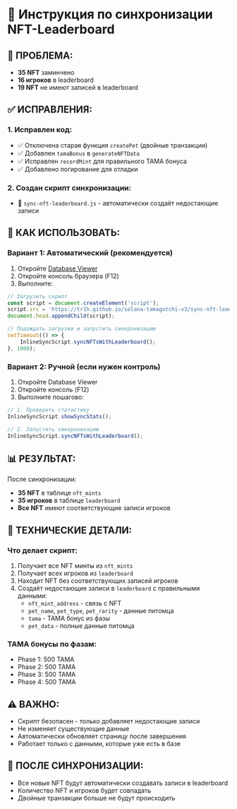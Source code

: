 # 🔄 Инструкция по синхронизации NFT-Leaderboard

## 🎯 ПРОБЛЕМА:
- **35 NFT** заминчено
- **16 игроков** в leaderboard
- **19 NFT** не имеют записей в leaderboard

## ✅ ИСПРАВЛЕНИЯ:

### 1. **Исправлен код:**
- ✅ Отключена старая функция `createPet` (двойные транзакции)
- ✅ Добавлен `tamaBonus` в `generateNFTData`
- ✅ Исправлен `recordMint` для правильного TAMA бонуса
- ✅ Добавлено логирование для отладки

### 2. **Создан скрипт синхронизации:**
- 📁 `sync-nft-leaderboard.js` - автоматически создаёт недостающие записи

## 🚀 КАК ИСПОЛЬЗОВАТЬ:

### **Вариант 1: Автоматический (рекомендуется)**
1. Откройте [Database Viewer](https://tr1h.github.io/solana-tamagotchi-v3/database-viewer.html)
2. Откройте консоль браузера (F12)
3. Выполните:
```javascript
// Загрузить скрипт
const script = document.createElement('script');
script.src = 'https://tr1h.github.io/solana-tamagotchi-v3/sync-nft-leaderboard.js';
document.head.appendChild(script);

// Подождать загрузки и запустить синхронизацию
setTimeout(() => {
    InlineSyncScript.syncNFTsWithLeaderboard();
}, 1000);
```

### **Вариант 2: Ручной (если нужен контроль)**
1. Откройте Database Viewer
2. Откройте консоль (F12)
3. Выполните пошагово:
```javascript
// 1. Проверить статистику
InlineSyncScript.showSyncStats();

// 2. Запустить синхронизацию
InlineSyncScript.syncNFTsWithLeaderboard();
```

## 📊 РЕЗУЛЬТАТ:
После синхронизации:
- **35 NFT** в таблице `nft_mints`
- **35 игроков** в таблице `leaderboard`
- **Все NFT** имеют соответствующие записи игроков

## 🔧 ТЕХНИЧЕСКИЕ ДЕТАЛИ:

### **Что делает скрипт:**
1. Получает все NFT минты из `nft_mints`
2. Получает всех игроков из `leaderboard`
3. Находит NFT без соответствующих записей игроков
4. Создаёт недостающие записи в `leaderboard` с правильными данными:
   - `nft_mint_address` - связь с NFT
   - `pet_name`, `pet_type`, `pet_rarity` - данные питомца
   - `tama` - TAMA бонус из фазы
   - `pet_data` - полные данные питомца

### **TAMA бонусы по фазам:**
- Phase 1: 500 TAMA
- Phase 2: 500 TAMA  
- Phase 3: 500 TAMA
- Phase 4: 500 TAMA

## ⚠️ ВАЖНО:
- Скрипт безопасен - только добавляет недостающие записи
- Не изменяет существующие данные
- Автоматически обновляет страницу после завершения
- Работает только с данными, которые уже есть в базе

## 🎉 ПОСЛЕ СИНХРОНИЗАЦИИ:
- Все новые NFT будут автоматически создавать записи в leaderboard
- Количество NFT и игроков будет совпадать
- Двойные транзакции больше не будут происходить

